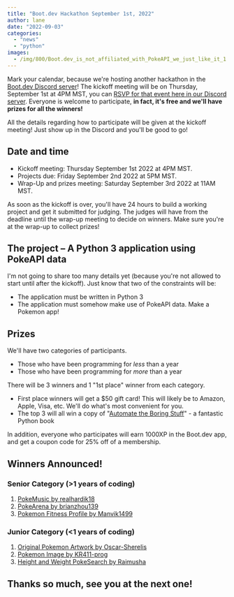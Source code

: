 ```yaml
---
title: "Boot.dev Hackathon September 1st, 2022"
author: lane
date: "2022-09-03"
categories:
  - "news"
  - "python"
images:
  - /img/800/Boot.dev_is_not_affiliated_with_PokeAPI_we_just_like_it_1.png.webp
---
```


Mark your calendar, because we're hosting another hackathon in the [Boot.dev Discord server](https://discord.gg/EEkFwbv)! The kickoff meeting will be on Thursday, September 1st at 4PM MST, you can [RSVP for that event here in our Discord server](https://discord.gg/7yQk62cZG9?event=1007370275777683466). Everyone is welcome to participate, **in fact, it's free and we'll have prizes for all the winners!**

All the details regarding how to participate will be given at the kickoff meeting! Just show up in the Discord and you'll be good to go!

## Date and time

* Kickoff meeting: Thursday September 1st 2022 at 4PM MST.
* Projects due: Friday September 2nd 2022 at 5PM MST.
* Wrap-Up and prizes meeting: Saturday September 3rd 2022 at 11AM MST.

As soon as the kickoff is over, you'll have 24 hours to build a working project and get it submitted for judging. The judges will have from the deadline until the wrap-up meeting to decide on winners. Make sure you're at the wrap-up to collect prizes!

## The project – A Python 3 application using PokeAPI data

I'm not going to share too many details yet (because you're not allowed to start until after the kickoff). Just know that two of the constraints will be:

* The application must be written in Python 3
* The application must somehow make use of PokeAPI data. Make a Pokemon app!

## Prizes

We'll have two categories of participants.

* Those who have been programming for *less* than a year
* Those who have been programming for *more* than a year

There will be 3 winners and 1 "1st place" winner from each category.

* First place winners will get a $50 gift card! This will likely be to Amazon, Apple, Visa, etc. We'll do what's most convenient for you.
* The top 3 will all win a copy of "[Automate the Boring Stuff](https://automatetheboringstuff.com/)" - a fantastic Python book

In addition, everyone who participates will earn 1000XP in the Boot.dev app, and get a coupon code for 25% off of a membership.

## Winners Announced!

### Senior Category (>1 years of coding)

1. [PokeMusic by realhardik18](https://github.com/realhardik18/PokeMusic)
2. [PokeArena by brianzhou139](https://github.com/brianzhou139/PokeArena)
3. [Pokemon Fitness Profile by Manvik1499](https://github.com/Manvik1499/PokemonProject)

### Junior Category (<1 years of coding)

1. [Original Pokemon Artwork by Oscar-Sherelis](https://github.com/Oscar-Sherelis/Python-pokemon-artwork-image)
2. [Pokemon Image by KR411-prog](https://github.com/KR411-prog/pokemonimage)
3. [Height and Weight PokeSearch by Raimusha](https://github.com/Raimusha/hackathonTristin)

## Thanks so much, see you at the next one!
